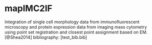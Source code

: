 # mapIMC2IF
Integration of single cell morphology data from immunofluorescent microscopy and protein expression data from imaging mass cytometry using point set registration and closest point assignment based on EM. [@Shea2014]
bibliography: [test_bib.bib]

